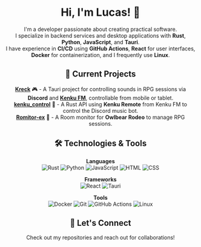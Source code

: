 <div align="center">
  
# Hi, I'm Lucas! 👋

I'm a developer passionate about creating practical software.  
I specialize in backend services and desktop applications with **Rust**, **Python**, **JavaScript**, and **Tauri**.  
I have experience in **CI/CD** using **GitHub Actions**, **React** for user interfaces, **Docker** for containerization, and I frequently use **Linux**.

## 🚀 Current Projects
[**Kreck**](https://github.com/Lucas-BRT/Kreck) 🎮 - A Tauri project for controlling sounds in RPG sessions via **Discord** and [**Kenku FM**](https://github.com/owlbear-rodeo/kenku-fm), controllable from mobile or tablet.  
[**kenku_control**](https://github.com/Lucas-BRT/kenku_control) 🔌 - A Rust API using **Kenku Remote** from Kenku FM to control the Discord music bot.  
[**Romitor-ex**](https://github.com/Lucas-BRT/Romitor-ex) 📜 - A Room monitor for **Owlbear Rodeo** to manage RPG sessions.  

## 🛠️ Technologies & Tools
  
  **Languages**  
  ![Rust](https://img.shields.io/badge/-Rust-000?style=flat&logo=rust)
  ![Python](https://img.shields.io/badge/-Python-000?style=flat&logo=python)
  ![JavaScript](https://img.shields.io/badge/-JavaScript-000?style=flat&logo=javascript)
  ![HTML](https://img.shields.io/badge/-HTML-000?style=flat&logo=html5)
  ![CSS](https://img.shields.io/badge/-CSS-000?style=flat&logo=css3)

  **Frameworks**  
  ![React](https://img.shields.io/badge/-React-000?style=flat&logo=react)
  ![Tauri](https://img.shields.io/badge/-Tauri-000?style=flat&logo=tauri)

  **Tools**  
  ![Docker](https://img.shields.io/badge/-Docker-000?style=flat&logo=docker)
  ![Git](https://img.shields.io/badge/-Git-000?style=flat&logo=git)
  ![GitHub Actions](https://img.shields.io/badge/-GitHub%20Actions-000?style=flat&logo=github-actions)
  ![Linux](https://img.shields.io/badge/-Linux-000?style=flat&logo=linux)

## 🌱 Let's Connect
Check out my repositories and reach out for collaborations!

</div>
